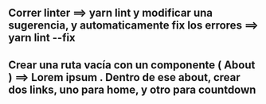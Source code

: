 ## Correr linter ==> yarn lint y modificar una sugerencia, y automaticamente fix los errores ==> yarn lint --fix
## Crear una ruta vacía con un componente ( About ) ==> Lorem ipsum . Dentro de ese about, crear dos links, uno para home, y otro para countdown
